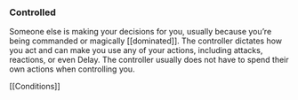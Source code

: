 ### Controlled

Someone else is making your decisions for you, usually because you’re being commanded or magically [[dominated]].
The controller dictates how you act and can make you use any of your actions, including attacks, reactions, or even Delay. The controller usually does not have to spend their own actions when controlling you.

[[Conditions]]